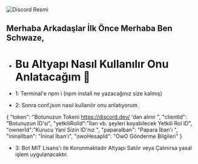 
</head>
<body>
  <img src="https://cdn.discordapp.com/attachments/1368936454050545758/1378070512697344121/G5ad8rw.png?ex=683b43ad&is=6839f22d&hm=71b3046e6da2291dced20b8fca6e29cc4d06eaf0942dc03a40e7b5c4696ef4c1" alt="Discord Resmi">
</body>
</html>


## Merhaba Arkadaşlar İlk Önce Merhaba Ben Schwaze,

- # Bu Altyapı Nasıl Kullanılır Onu Anlatacağım 💖

- 1: Terminal'e npm i (npm install ne yazacağınız size kalmış)

- 2: Sonra conf.json nasıl kullanılır onu anlatıyorum.

{
    "token": "Botunuzun Tokeni https://discord.dev/ 'dan alınır ",
    "clientId": "Botunuzun İD'si",
    "yetkiliRolId":"İlan vb. şeyleri koyabilecek Yetkili Rol ID",
    "ownerİd":"Kurucu Yani Sizin ID'nız ",
    "paparaIban": "Papara İban'ı ",
    "ininalIban": "İninal İban'ı",
    "owoHesapId": "OwO Gönderme Bilgileri"
} 

- 3: Bot MIT Lisans'ı ile Korunmaktadır Altyapı Satılır veya Çalınırsa yasal işlem uygulanacaktır.
